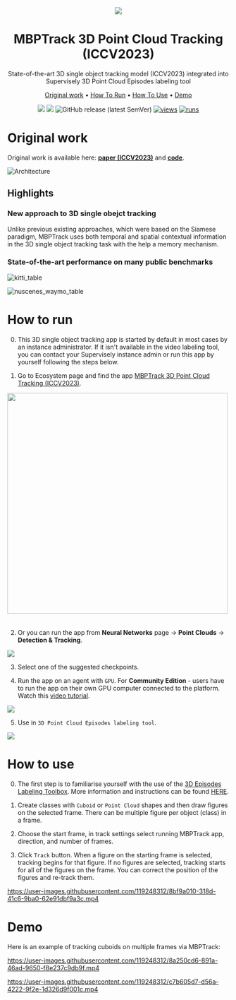 <div align="center" markdown>

<img src="https://github.com/supervisely-ecosystem/MBPTrack3D/assets/119248312/7cf2e9df-798b-4a4f-a092-18c04101bfea"/>  

# MBPTrack 3D Point Cloud Tracking (ICCV2023)

State-of-the-art 3D single object tracking model (ICCV2023) integrated into Supervisely 3D Point Cloud Episodes labeling tool

<p align="center">
  <a href="#Original-work">Original work</a> •
  <a href="#How-To-Run">How To Run</a> •
  <a href="#How-To-Use">How To Use</a> •
    <a href="#Demo">Demo</a>
</p>

[![](https://img.shields.io/badge/supervisely-ecosystem-brightgreen)](https://ecosystem.supervise.ly/apps/supervisely-ecosystem/mbptrack3d)
[![](https://img.shields.io/badge/slack-chat-green.svg?logo=slack)](https://supervise.ly/slack)
![GitHub release (latest SemVer)](https://img.shields.io/github/v/release/supervisely-ecosystem/mbptrack3d)
[![views](https://app.supervise.ly/img/badges/views/supervisely-ecosystem/mbptrack3d/supervisely_integration/serve.png)](https://supervise.ly)
[![runs](https://app.supervise.ly/img/badges/runs/supervisely-ecosystem/mbptrack3d/supervisely_integration/serve.png)](https://supervise.ly)

</div>

# Original work

Original work is available here: [**paper (ICCV2023)**](https://arxiv.org/abs/2303.05071) and [**code**](https://github.com/slothfulxtx/MBPTrack3D).

![Architecture](https://user-images.githubusercontent.com/91027877/271337328-895d7dfd-7e14-4a35-9135-6f4a354a8a5a.jpg)

## Highlights

### New approach to 3D single obejct tracking

Unlike previous existing approaches, which were based on the Siamese paradigm, MBPTrack uses both temporal and spatial contextual information in the 3D single object tracking task with the help a memory mechanism.

### State-of-the-art performance on many public benchmarks

![kitti_table](https://user-images.githubusercontent.com/91027877/271342229-b029aabb-3a66-4351-be5a-aba06ae902f7.jpg)

![nuscenes_waymo_table](https://user-images.githubusercontent.com/91027877/271340265-b69e55df-c1ac-4e72-8528-b8213795b408.jpg)

# How to run

0. This 3D single object tracking app is started by default in most cases by an instance administrator. If it isn't available in the video labeling tool, you can contact your Supervisely instance admin or run this app by yourself following the steps below.

1. Go to Ecosystem page and find the app [MBPTrack 3D Point Cloud Tracking (ICCV2023)](https://ecosystem.supervisely.com/apps/mbptrack3d/supervisely_integration/serve).  

<img data-key="sly-module-link" data-module-slug="supervisely-ecosystem/mbptrack3d/supervisely_integration/serve" src="https://github.com/supervisely-ecosystem/MBPTrack3D/assets/115161827/049135e8-2eac-43a3-a511-8da674fe551f" width="500px" style='padding-bottom: 20px'/> 

2. Or you can run the app from **Neural Networks** page -> **Point Clouds** -> **Detection & Tracking**.

<img src="https://github.com/supervisely-ecosystem/MBPTrack3D/assets/119248312/c220baeb-677a-4385-8dd9-f925bae02b41"/>  

3. Select one of the suggested checkpoints.

4. Run the app on an agent with `GPU`. For **Community Edition** - users have to run the app on their own GPU computer connected to the platform. Watch this [video tutorial](https://youtu.be/aO7Zc4kTrVg).

<img src="https://github.com/supervisely-ecosystem/MBPTrack3D/assets/119248312/2b23cfe9-7cdb-44d0-952d-a6cb47e602f7"/>

5. Use in `3D Point Cloud Episodes labeling tool`.

<img src="https://github.com/supervisely-ecosystem/MBPTrack3D/assets/119248312/ec9e47c9-8ff8-466c-83d9-10295e1c939d"/>

# How to use

0. The first step is to familiarise yourself with the use of the [3D Episodes Labeling Toolbox](https://app.supervisely.com/ecosystem/annotation_tools/pointcloud-episodes-labeling-tool). More information and instructions can be found [HERE](https://supervise.ly/labeling-toolbox/3d-lidar-sensor-fusion?_ga=2.243685765.1054711181.1696213910-1002110389.1685351840).

1. Create classes with `Cuboid` or `Point Cloud` shapes and then draw figures on the selected frame. There can be multiple figure per object (class) in a frame.

2. Choose the start frame, in track settings select running MBPTrack app, direction, and number of frames.

3. Click `Track` button. When a figure on the starting frame is selected, tracking begins for that figure. If no figures are selected, tracking starts for all of the figures on the frame. You can correct the position of the figures and re-track them.

https://user-images.githubusercontent.com/119248312/8bf9a010-318d-41c6-9ba0-62e91dbf9a3c.mp4
 
# Demo

Here is an example of tracking cuboids on multiple frames via MBPTrack:

https://user-images.githubusercontent.com/119248312/8a250cd6-891a-46ad-9650-f8e237c9db9f.mp4

https://user-images.githubusercontent.com/119248312/c7b605d7-d56a-4222-9f2e-1d326d9f001c.mp4




